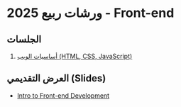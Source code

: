 # ورشات ربيع 2025 - Front-end

## الجلسات

1. [أساسيات الويب (HTML, CSS, JavaScript)](./1st-session)

## العرض التقديمي (Slides)

- [Intro to Front-end Development](https://docs.google.com/presentation/d/1Xqp9CIH3nv3firRlU-0WkWtxh83UXlIJIhaCVbzPIgU/edit?usp=sharing)
